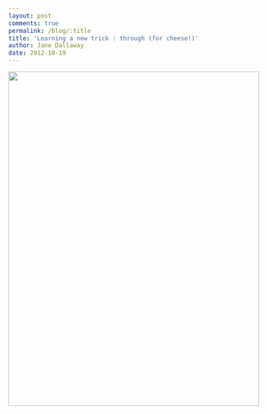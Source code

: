 ```yaml
---
layout: post
comments: true
permalink: /blog/:title
title: 'Learning a new trick : through (for cheese!)'
author: Jane Dallaway
date: 2012-10-19
---
```


<div>
<a href="http://static.skitters.dallaway.com/Ophoto.JPG">
<img width="500" src="http://static.skitters.dallaway.com/Ophoto.JPG.500.JPG" height="667"></img>
</a>
</div>


 
    
